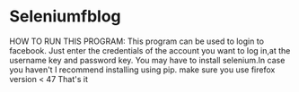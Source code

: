 # Seleniumfblog
HOW TO RUN THIS PROGRAM:
This program can be used to login to facebook.
Just enter the credentials of the account you want to log in,at the username key and password key.
You may have to install selenium.In case you haven't I recommend installing using pip.
make sure you use firefox version < 47
That's it

